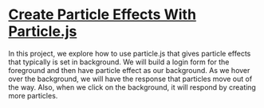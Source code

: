 # [Create Particle Effects With Particle.js](https://www.youtube.com/watch?v=qK3cgD09Qf0)

In this project, we explore how to use particle.js that gives particle effects that typically is set in background. We will build a login form for the foreground and then have particle effect as our background. As we hover over the background, we will have the response that particles move out of the way. Also, when we click on the background, it will respond by creating more particles.
